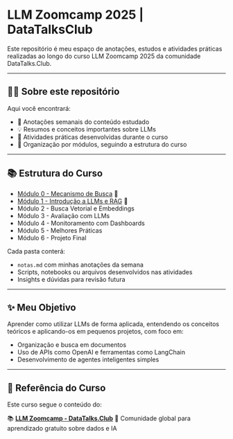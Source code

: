 # LLM Zoomcamp 2025 | DataTalksClub

Este repositório é meu espaço de anotações, estudos e atividades práticas realizadas ao longo do curso LLM Zoomcamp 2025 da comunidade DataTalks.Club.

---

## 👩‍💻 Sobre este repositório

Aqui você encontrará:

- 📒 Anotações semanais do conteúdo estudado  
- 💡 Resumos e conceitos importantes sobre LLMs  
- 🧪 Atividades práticas desenvolvidas durante o curso  
- 📁 Organização por módulos, seguindo a estrutura do curso

---

## 📚 Estrutura do Curso

* [Módulo 0 - Mecanismo de Busca](00_SearchEngine) 🔄
* [Módulo 1 - Introdução a LLMs e RAG](01_intro) 🔄
* Módulo 2 - Busca Vetorial e Embeddings
* Módulo 3 - Avaliação com LLMs
* Módulo 4 - Monitoramento com Dashboards
* Módulo 5 - Melhores Práticas
* Módulo 6 - Projeto Final

Cada pasta conterá:

* `notas.md` com minhas anotações da semana
* Scripts, notebooks ou arquivos desenvolvidos nas atividades
* Insights e dúvidas para revisão futura
---

## ✨ Meu Objetivo

Aprender como utilizar LLMs de forma aplicada, entendendo os conceitos teóricos e aplicando-os em pequenos projetos, com foco em:

* Organização e busca em documentos
* Uso de APIs como OpenAI e ferramentas como LangChain
* Desenvolvimento de agentes inteligentes simples

---

## 📌 Referência do Curso

Este curso segue o conteúdo do:

📚 **[LLM Zoomcamp - DataTalks.Club](https://github.com/DataTalksClub/llm-zoomcamp)**
💬 Comunidade global para aprendizado gratuito sobre dados e IA

```
